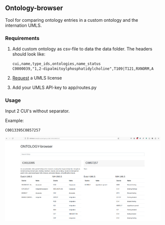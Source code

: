 ## Ontology-browser

Tool for comparing ontology entries in a custom ontology and the internation UMLS.

### Requirements

1. Add custom ontology as csv-file to data the data folder. The headers should look like:
   ```
   cui,name,type_ids,ontologies,name_status
   C0000039,"1,2-dipalmitoylphosphatidylcholine",T109|T121,RXNORM,A
   ```  

2. [Request](https://www.nlm.nih.gov/vsac/support/usingvsac/requestumlslicense.html) a UMLS license
3. Add your UMLS API-key to app/routes.py


### Usage

Input 2 CUI's without separator.

Example:
```
C0013395C0857257
```

<img src="https://github.com/fonshartendorp/dutch_biomedical_entity_linking/blob/main/ontology-browser/ontology-browser.png">
